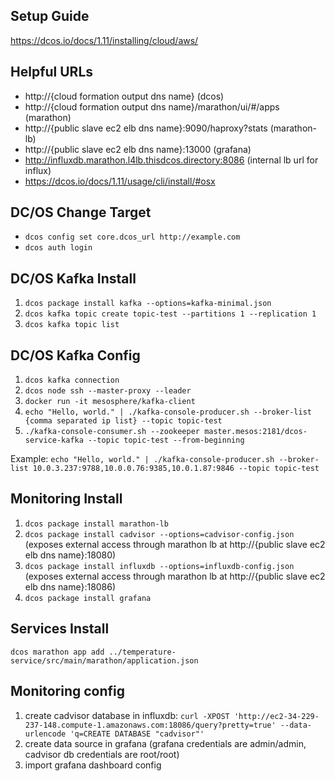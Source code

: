 ## Setup Guide
https://dcos.io/docs/1.11/installing/cloud/aws/

## Helpful URLs
* http://{cloud formation output dns name} (dcos)
* http://{cloud formation output dns name}/marathon/ui/#/apps (marathon)
* http://{public slave ec2 elb dns name}:9090/haproxy?stats (marathon-lb)
* http://{public slave ec2 elb dns name}:13000 (grafana)
* http://influxdb.marathon.l4lb.thisdcos.directory:8086 (internal lb url for influx)
* https://dcos.io/docs/1.11/usage/cli/install/#osx

## DC/OS Change Target
* `dcos config set core.dcos_url http://example.com`
* `dcos auth login`


## DC/OS Kafka Install
1. `dcos package install kafka --options=kafka-minimal.json`
2. `dcos kafka topic create topic-test --partitions 1 --replication 1`
3. `dcos kafka topic list`

## DC/OS Kafka Config
1. `dcos kafka connection`
2. `dcos node ssh --master-proxy --leader`
3. `docker run -it mesosphere/kafka-client`
4. `echo "Hello, world." | ./kafka-console-producer.sh --broker-list {comma separated ip list} --topic topic-test`
5. `./kafka-console-consumer.sh --zookeeper master.mesos:2181/dcos-service-kafka --topic topic-test --from-beginning`

Example: `echo "Hello, world." | ./kafka-console-producer.sh --broker-list 10.0.3.237:9788,10.0.0.76:9385,10.0.1.87:9846 --topic topic-test`

## Monitoring Install
1. `dcos package install marathon-lb`
2. `dcos package install cadvisor --options=cadvisor-config.json` (exposes external access through marathon lb at http://{public slave ec2 elb dns name}:18080)
3. `dcos package install influxdb --options=influxdb-config.json` (exposes external access through marathon lb at http://{public slave ec2 elb dns name}:18086)
4. `dcos package install grafana`

## Services Install
`dcos marathon app add ../temperature-service/src/main/marathon/application.json`

## Monitoring config
1. create cadvisor database in influxdb: `curl -XPOST 'http://ec2-34-229-237-148.compute-1.amazonaws.com:18086/query?pretty=true' --data-urlencode 'q=CREATE DATABASE "cadvisor"'`
2. create data source in grafana (grafana credentials are admin/admin, cadvisor db credentials are root/root)
3. import grafana dashboard config
